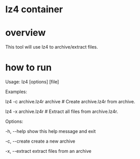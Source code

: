 lz4 container
===============

overview
========
This tool will use lz4 to archive/extract files.


how to run
==========
Usage: lz4 [options] [file]

Examples:

  lz4 -c archive.lz4r archive  # Create archive.lz4r from archive.
  
  lz4 -x archive.lz4r          # Extract all files from archive.lz4r.

Options:

  -h, --help       show this help message and exit
  
  -c, --create     create a new archive
  
  -x, --extract    extract files from an archive

